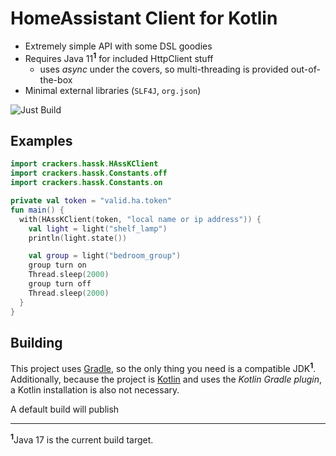# HomeAssistant Client for Kotlin

- Extremely simple API with some DSL goodies
- Requires Java 11<sup>**1**</sup> for included HttpClient stuff
  - uses _async_ under the covers, so multi-threading is provided out-of-the-box
- Minimal external libraries (`SLF4J`, `org.json`)

![Just Build](https://github.com/EAGrahamJr/HAssK/actions/workflows/build.yaml/badge.svg)

## Examples

```kotlin
import crackers.hassk.HAssKClient
import crackers.hassk.Constants.off
import crackers.hassk.Constants.on

private val token = "valid.ha.token"
fun main() {
  with(HAssKClient(token, "local name or ip address")) {
    val light = light("shelf_lamp")
    println(light.state())

    val group = light("bedroom_group")
    group turn on
    Thread.sleep(2000)
    group turn off
    Thread.sleep(2000)
  }
}
```

## Building

This project uses [Gradle](https://gradle.org), so the only thing you need is a compatible JDK<sup>**1**</sup>. Additionally, because the project is [Kotlin](https://kotlinlang.org) and uses the _Kotlin Gradle plugin_, a Kotlin installation is also not necessary.

A default build will publish

---

<sup>**1**</sup>Java 17 is the current build target.
